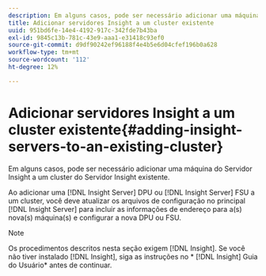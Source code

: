 ```yaml
---
description: Em alguns casos, pode ser necessário adicionar uma máquina do Servidor Insight a um cluster do Servidor Insight existente.
title: Adicionar servidores Insight a um cluster existente
uuid: 951bd6fe-14e4-4192-917c-342fde7b43ba
exl-id: 9845c13b-781c-43e9-aaa1-e31418c93ef0
source-git-commit: d9df90242ef96188f4e4b5e6d04cfef196b0a628
workflow-type: tm+mt
source-wordcount: '112'
ht-degree: 12%

---
```


# Adicionar servidores Insight a um cluster existente{#adding-insight-servers-to-an-existing-cluster}

Em alguns casos, pode ser necessário adicionar uma máquina do Servidor Insight a um cluster do Servidor Insight existente.

Ao adicionar uma [!DNL Insight Server] DPU ou [!DNL Insight Server] FSU a um cluster, você deve atualizar os arquivos de configuração no principal [!DNL Insight Server] para incluir as informações de endereço para a(s) nova(s) máquina(s) e configurar a nova DPU ou FSU.

>[!NOTE]
>
>Os procedimentos descritos nesta seção exigem [!DNL Insight]. Se você não tiver instalado [!DNL Insight], siga as instruções no * [!DNL Insight] Guia do Usuário* antes de continuar.
